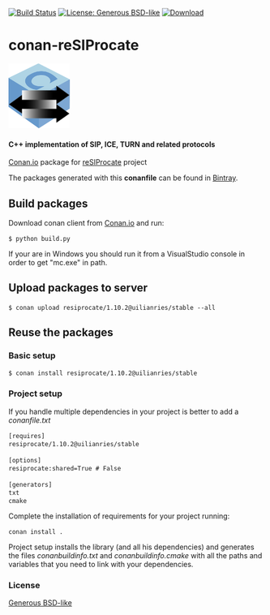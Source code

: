 [![Build Status](https://travis-ci.org/uilianries/conan-resiprocate.svg?branch=release/1.10.2)](https://travis-ci.org/uilianries/conan-resiprocate)
[![License: Generous BSD-like](https://img.shields.io/badge/License-BSD-like-blue.svg)](https://github.com/resiprocate/resiprocate/blob/master/COPYING)
[![Download](https://api.bintray.com/packages/uilianries/conan/resiprocate%3Auilianries/images/download.svg?version=1.10.2%3Astable)](https://bintray.com/uilianries/conan/resiprocate%3Auilianries/1.10.2%3Astable/link)

# conan-reSIProcate

![Conan reSIProcate](conan-resiprocate.png)

#### C++ implementation of SIP, ICE, TURN and related protocols

[Conan.io](https://conan.io) package for [reSIProcate](https://www.resiprocate.org/) project

The packages generated with this **conanfile** can be found in [Bintray](https://bintray.com/uilianries/conan/resiprocate%3Auilianries).

## Build packages

Download conan client from [Conan.io](https://conan.io) and run:

    $ python build.py

If your are in Windows you should run it from a VisualStudio console in order to get "mc.exe" in path.

## Upload packages to server

    $ conan upload resiprocate/1.10.2@uilianries/stable --all

## Reuse the packages

### Basic setup

    $ conan install resiprocate/1.10.2@uilianries/stable

### Project setup

If you handle multiple dependencies in your project is better to add a *conanfile.txt*

    [requires]
    resiprocate/1.10.2@uilianries/stable

    [options]
    resiprocate:shared=True # False

    [generators]
    txt
    cmake

Complete the installation of requirements for your project running:</small></span>

    conan install .

Project setup installs the library (and all his dependencies) and generates the files *conanbuildinfo.txt* and *conanbuildinfo.cmake* with all the paths and variables that you need to link with your dependencies.

### License
[Generous BSD-like](LICENSE)
